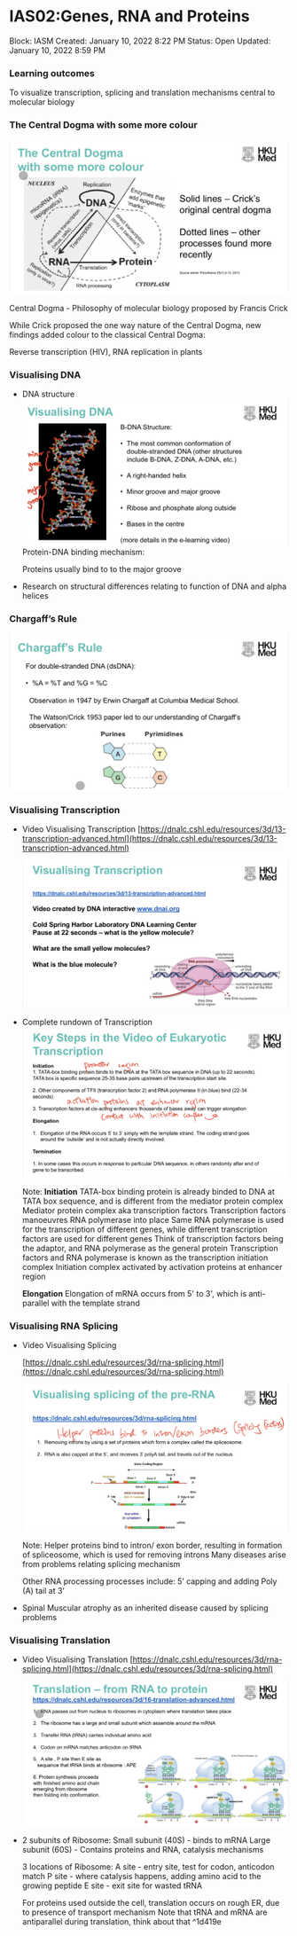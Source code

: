 # IAS02:Genes, RNA and Proteins

Block: IASM
Created: January 10, 2022 8:22 PM
Status: Open
Updated: January 10, 2022 8:59 PM

### Learning outcomes
To visualize transcription, splicing and translation mechanisms central to molecular biology

### The Central Dogma with some more colour
![3E382F22-4C3B-4CDF-A54D-EBC298FF0FFA.jpeg](IAS02%20Genes,%20RNA%20and%20Proteins%20cc0680f694ac47028e48fcc23936a545/3E382F22-4C3B-4CDF-A54D-EBC298FF0FFA.jpeg)

Central Dogma - Philosophy of molecular biology proposed by Francis Crick

While Crick proposed the one way nature of the Central Dogma, new findings added colour to the classical Central Dogma:

Reverse transcription (HIV), RNA replication in plants

### Visualising DNA
- DNA structure
    ![3CD9573F-9D36-49F5-A90C-A3E733CECA34.jpeg](IAS02%20Genes,%20RNA%20and%20Proteins%20cc0680f694ac47028e48fcc23936a545/3CD9573F-9D36-49F5-A90C-A3E733CECA34.jpeg)
    Protein-DNA binding mechanism:
    
    Proteins usually bind to to the major groove
- Research on structural differences relating to function of DNA and alpha helices

### Chargaff’s Rule
![01ED38ED-48AD-40A2-8B78-74C5E4704469.jpeg](IAS02%20Genes,%20RNA%20and%20Proteins%20cc0680f694ac47028e48fcc23936a545/01ED38ED-48AD-40A2-8B78-74C5E4704469.jpeg)

### Visualising Transcription
- Video Visualising Transcription
    [https://dnalc.cshl.edu/resources/3d/13-transcription-advanced.html](https://dnalc.cshl.edu/resources/3d/13-transcription-advanced.html)
    
    ![A2743D06-8BDD-4D06-8E0F-09AA672FD8E0.jpeg](IAS02%20Genes,%20RNA%20and%20Proteins%20cc0680f694ac47028e48fcc23936a545/A2743D06-8BDD-4D06-8E0F-09AA672FD8E0.jpeg)
- Complete rundown of Transcription
    ![FC845EFD-CBA4-48E1-A661-0EC46535DB83.jpeg](IAS02%20Genes,%20RNA%20and%20Proteins%20cc0680f694ac47028e48fcc23936a545/FC845EFD-CBA4-48E1-A661-0EC46535DB83.jpeg)
    
    Note:
    **Initiation**
    TATA-box binding protein is already binded to DNA at TATA box sequence, and is different from the mediator protein complex
    Mediator protein complex aka transcription factors
    Transcription factors manoeuvres RNA polymerase into place
    Same RNA polymerase is used for the transcription of different genes, while different transcription factors are used for different genes
    Think of transcription factors being the adaptor, and RNA polymerase as the general protein
    Transcription factors and RNA polymerase is known as the transcription initiation complex
    Initiation complex activated by activation proteins at enhancer region
    
    **Elongation**
    Elongation of mRNA occurs from 5' to 3', which is anti-parallel with the template strand

### Visualising RNA Splicing
- Video Visualising Splicing
    
    [https://dnalc.cshl.edu/resources/3d/rna-splicing.html](https://dnalc.cshl.edu/resources/3d/rna-splicing.html)
    
    ![CC5912CC-8F98-4EB6-90B2-20229D182B58.jpeg](IAS02%20Genes,%20RNA%20and%20Proteins%20cc0680f694ac47028e48fcc23936a545/CC5912CC-8F98-4EB6-90B2-20229D182B58.jpeg)
    
    Note:
    Helper proteins bind to intron/ exon border, resulting in formation of spliceosome, which is used for removing introns
    Many diseases arise from problems relating splicing mechanism

    Other RNA processing processes include:
    5’ capping and adding Poly (A) tail at 3’
- Spinal Muscular atrophy as an inherited disease caused by splicing problems

### Visualising Translation
- Video Visualising Translation
    [https://dnalc.cshl.edu/resources/3d/rna-splicing.html](https://dnalc.cshl.edu/resources/3d/rna-splicing.html)
    
    ![8C995A32-815C-4CAC-9520-48E2185F3462.jpeg](IAS02%20Genes,%20RNA%20and%20Proteins%20cc0680f694ac47028e48fcc23936a545/8C995A32-815C-4CAC-9520-48E2185F3462.jpeg)
    
- 2 subunits of Ribosome:
    Small subunit (40S) - binds to mRNA
    Large subunit (60S) - Contains proteins and RNA, catalysis mechanisms
    
    3 locations of Ribosome:
    A site - entry site, test for codon, anticodon match
    P site - where catalysis happens, adding amino acid to the growing peptide
    E site - exit site for wasted tRNA
    
    For proteins used outside the cell, translation occurs on rough ER, due to presence of transport mechanism
    Note that tRNA and mRNA are antiparallel during translation, think about that ^1d419e